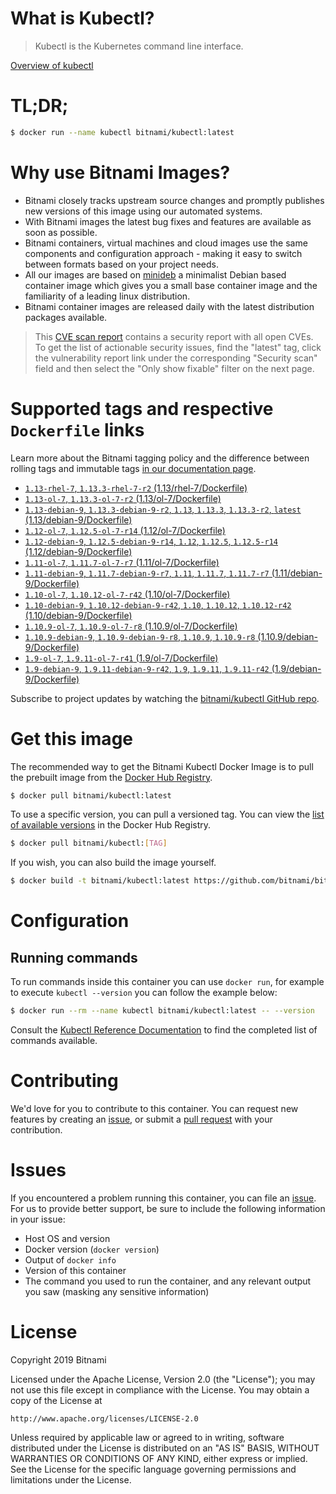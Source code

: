 
# What is Kubectl?

> Kubectl is the Kubernetes command line interface.

[Overview of kubectl](https://kubernetes.io/docs/reference/kubectl/overview/)

# TL;DR;

```bash
$ docker run --name kubectl bitnami/kubectl:latest
```

# Why use Bitnami Images?

* Bitnami closely tracks upstream source changes and promptly publishes new versions of this image using our automated systems.
* With Bitnami images the latest bug fixes and features are available as soon as possible.
* Bitnami containers, virtual machines and cloud images use the same components and configuration approach - making it easy to switch between formats based on your project needs.
* All our images are based on [minideb](https://github.com/bitnami/minideb) a minimalist Debian based container image which gives you a small base container image and the familiarity of a leading linux distribution.
* Bitnami container images are released daily with the latest distribution packages available.


> This [CVE scan report](https://quay.io/repository/bitnami/kubectl?tab=tags) contains a security report with all open CVEs. To get the list of actionable security issues, find the "latest" tag, click the vulnerability report link under the corresponding "Security scan" field and then select the "Only show fixable" filter on the next page.

# Supported tags and respective `Dockerfile` links

Learn more about the Bitnami tagging policy and the difference between rolling tags and immutable tags [in our documentation page](https://docs.bitnami.com/containers/how-to/understand-rolling-tags-containers/).


* [`1.13-rhel-7`, `1.13.3-rhel-7-r2` (1.13/rhel-7/Dockerfile)](https://github.com/bitnami/bitnami-docker-kubectl/blob/1.13.3-rhel-7-r2/1.13/rhel-7/Dockerfile)
* [`1.13-ol-7`, `1.13.3-ol-7-r2` (1.13/ol-7/Dockerfile)](https://github.com/bitnami/bitnami-docker-kubectl/blob/1.13.3-ol-7-r2/1.13/ol-7/Dockerfile)
* [`1.13-debian-9`, `1.13.3-debian-9-r2`, `1.13`, `1.13.3`, `1.13.3-r2`, `latest` (1.13/debian-9/Dockerfile)](https://github.com/bitnami/bitnami-docker-kubectl/blob/1.13.3-debian-9-r2/1.13/debian-9/Dockerfile)
* [`1.12-ol-7`, `1.12.5-ol-7-r14` (1.12/ol-7/Dockerfile)](https://github.com/bitnami/bitnami-docker-kubectl/blob/1.12.5-ol-7-r14/1.12/ol-7/Dockerfile)
* [`1.12-debian-9`, `1.12.5-debian-9-r14`, `1.12`, `1.12.5`, `1.12.5-r14` (1.12/debian-9/Dockerfile)](https://github.com/bitnami/bitnami-docker-kubectl/blob/1.12.5-debian-9-r14/1.12/debian-9/Dockerfile)
* [`1.11-ol-7`, `1.11.7-ol-7-r7` (1.11/ol-7/Dockerfile)](https://github.com/bitnami/bitnami-docker-kubectl/blob/1.11.7-ol-7-r7/1.11/ol-7/Dockerfile)
* [`1.11-debian-9`, `1.11.7-debian-9-r7`, `1.11`, `1.11.7`, `1.11.7-r7` (1.11/debian-9/Dockerfile)](https://github.com/bitnami/bitnami-docker-kubectl/blob/1.11.7-debian-9-r7/1.11/debian-9/Dockerfile)
* [`1.10-ol-7`, `1.10.12-ol-7-r42` (1.10/ol-7/Dockerfile)](https://github.com/bitnami/bitnami-docker-kubectl/blob/1.10.12-ol-7-r42/1.10/ol-7/Dockerfile)
* [`1.10-debian-9`, `1.10.12-debian-9-r42`, `1.10`, `1.10.12`, `1.10.12-r42` (1.10/debian-9/Dockerfile)](https://github.com/bitnami/bitnami-docker-kubectl/blob/1.10.12-debian-9-r42/1.10/debian-9/Dockerfile)
* [`1.10.9-ol-7`, `1.10.9-ol-7-r8` (1.10.9/ol-7/Dockerfile)](https://github.com/bitnami/bitnami-docker-kubectl/blob/1.10.9-ol-7-r8/1.10.9/ol-7/Dockerfile)
* [`1.10.9-debian-9`, `1.10.9-debian-9-r8`, `1.10.9`, `1.10.9-r8` (1.10.9/debian-9/Dockerfile)](https://github.com/bitnami/bitnami-docker-kubectl/blob/1.10.9-debian-9-r8/1.10.9/debian-9/Dockerfile)
* [`1.9-ol-7`, `1.9.11-ol-7-r41` (1.9/ol-7/Dockerfile)](https://github.com/bitnami/bitnami-docker-kubectl/blob/1.9.11-ol-7-r41/1.9/ol-7/Dockerfile)
* [`1.9-debian-9`, `1.9.11-debian-9-r42`, `1.9`, `1.9.11`, `1.9.11-r42` (1.9/debian-9/Dockerfile)](https://github.com/bitnami/bitnami-docker-kubectl/blob/1.9.11-debian-9-r42/1.9/debian-9/Dockerfile)

Subscribe to project updates by watching the [bitnami/kubectl GitHub repo](https://github.com/bitnami/bitnami-docker-kubectl).

# Get this image

The recommended way to get the Bitnami Kubectl Docker Image is to pull the prebuilt image from the [Docker Hub Registry](https://hub.docker.com/r/bitnami/kubectl).

```bash
$ docker pull bitnami/kubectl:latest
```

To use a specific version, you can pull a versioned tag. You can view the [list of available versions](https://hub.docker.com/r/bitnami/kubectl/tags/) in the Docker Hub Registry.

```bash
$ docker pull bitnami/kubectl:[TAG]
```

If you wish, you can also build the image yourself.

```bash
$ docker build -t bitnami/kubectl:latest https://github.com/bitnami/bitnami-docker-kubectl.git
```

# Configuration

## Running commands

To run commands inside this container you can use `docker run`, for example to execute `kubectl --version` you can follow the example below:

```bash
$ docker run --rm --name kubectl bitnami/kubectl:latest -- --version
```

Consult the [Kubectl Reference Documentation](https://kubernetes.io/docs/reference/generated/kubectl/kubectl-commands) to find the completed list of commands available.

# Contributing

We'd love for you to contribute to this container. You can request new features by creating an [issue](https://github.com/bitnami/bitnami-docker-kubectl/issues), or submit a [pull request](https://github.com/bitnami/bitnami-docker-kubectl/pulls) with your contribution.

# Issues

If you encountered a problem running this container, you can file an [issue](https://github.com/bitnami/bitnami-docker-kubectl/issues). For us to provide better support, be sure to include the following information in your issue:

- Host OS and version
- Docker version (`docker version`)
- Output of `docker info`
- Version of this container
- The command you used to run the container, and any relevant output you saw (masking any sensitive information)

# License

Copyright 2019 Bitnami

Licensed under the Apache License, Version 2.0 (the "License");
you may not use this file except in compliance with the License.
You may obtain a copy of the License at

    http://www.apache.org/licenses/LICENSE-2.0

Unless required by applicable law or agreed to in writing, software
distributed under the License is distributed on an "AS IS" BASIS,
WITHOUT WARRANTIES OR CONDITIONS OF ANY KIND, either express or implied.
See the License for the specific language governing permissions and
limitations under the License.
